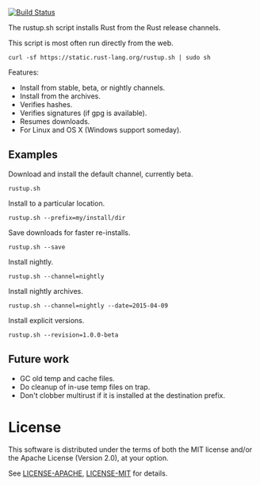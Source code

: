 [![Build Status](https://travis-ci.org/rust-lang/rustup.svg?branch=master)](https://travis-ci.org/rust-lang/rustup)

The rustup.sh script installs Rust from the Rust release channels.

This script is most often run directly from the web.

```
curl -sf https://static.rust-lang.org/rustup.sh | sudo sh
```

Features:

* Install from stable, beta, or nightly channels.
* Install from the archives.
* Verifies hashes.
* Verifies signatures (if gpg is available).
* Resumes downloads.
* For Linux and OS X (Windows support someday).

## Examples

Download and install the default channel, currently beta.

```
rustup.sh
```

Install to a particular location.

```
rustup.sh --prefix=my/install/dir
```

Save downloads for faster re-installs.

```
rustup.sh --save
```

Install nightly.

```
rustup.sh --channel=nightly
```

Install nightly archives.

```
rustup.sh --channel=nightly --date=2015-04-09
```

Install explicit versions.

```
rustup.sh --revision=1.0.0-beta
```

## Future work

* GC old temp and cache files.
* Do cleanup of in-use temp files on trap.
* Don't clobber multirust if it is installed at the destination prefix.

# License

This software is distributed under the terms of both the MIT license
and/or the Apache License (Version 2.0), at your option.

See [LICENSE-APACHE](LICENSE-APACHE), [LICENSE-MIT](LICENSE-MIT) for details.
